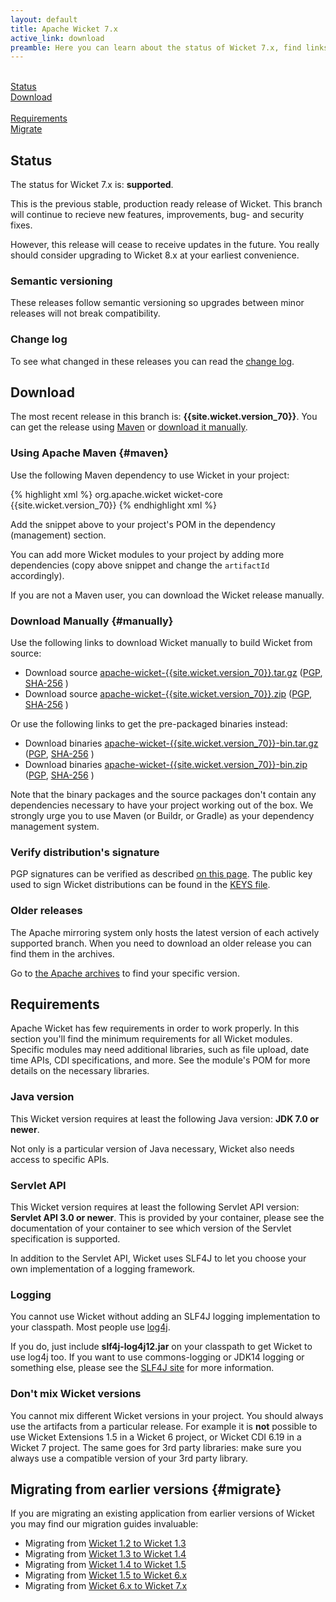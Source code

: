 ```yaml
---
layout: default
title: Apache Wicket 7.x
active_link: download
preamble: Here you can learn about the status of Wicket 7.x, find links to download it, learn how to configure your Maven POM to use Wicket, find the minimal requirements, and migrate your existing application to this Wicket version.
---
```


<div class="button-bar">
	<a class="button" href="#status"><i class="fa fa-info-circle"></i><br>Status</a>
	<a class="button" href="#download"><i class="fa fa-download"></i><br>Download</a>
</div>
<div class="button-bar">
	<a class="button" href="#requirements"><i class="fa fa-exclamation-triangle"></i><br>Requirements</a>
	<a class="button" href="#migrate"><i class="fa fa-history"></i><br>Migrate</a>
</div>

## Status

The status for Wicket 7.x is: **supported**.

This is the previous stable, production ready release of Wicket. This
branch will continue to recieve new features, improvements, bug- and
security fixes.

<i class="fa fa-info-circle"></i>
However, this release will cease to receive updates in the future. You
really should consider upgrading to Wicket 8.x at your earliest
convenience.

### Semantic versioning

These releases follow semantic versioning so upgrades between minor
releases will not break compatibility.

### Change log

To see what changed in these releases you can read the
[change log](https://dist.apache.org/repos/dist/release/wicket/{{site.wicket.version_70}}/CHANGELOG-7.x).

## Download

The most recent release in this branch is: **{{site.wicket.version_70}}**. 
You can get the release using [Maven](#maven) or [download it manually](#manually).

### Using Apache Maven {#maven}

Use the following Maven dependency to use Wicket in your project:

{% highlight xml %}
<dependency>
    <groupId>org.apache.wicket</groupId>
    <artifactId>wicket-core</artifactId>
    <version>{{site.wicket.version_70}}</version>
</dependency>
{% endhighlight xml %}

Add the snippet above to your project's POM in the dependency
(management) section.

You can add more Wicket modules to your project by adding more
dependencies (copy above snippet and change the `artifactId`
accordingly).

If you are not a Maven user, you can download the Wicket release manually.

### Download Manually {#manually}

Use the following links to download Wicket manually to build Wicket
from source:

- Download source [apache-wicket-{{site.wicket.version_70}}.tar.gz](https://dist.apache.org/repos/dist/release/wicket/{{site.wicket.version_70}}/apache-wicket-{{site.wicket.version_70}}.tar.gz)
([PGP](https://dist.apache.org/repos/dist/release/wicket/{{site.wicket.version_70}}/apache-wicket-{{site.wicket.version_70}}.tar.gz.asc),
[SHA-256](https://dist.apache.org/repos/dist/release/wicket/{{site.wicket.version_70}}/apache-wicket-{{site.wicket.version_70}}.tar.gz.sha256)
)
- Download source [apache-wicket-{{site.wicket.version_70}}.zip](https://dist.apache.org/repos/dist/release/wicket/{{site.wicket.version_70}}/apache-wicket-{{site.wicket.version_70}}.zip)
([PGP](https://dist.apache.org/repos/dist/release/wicket/{{site.wicket.version_70}}/apache-wicket-{{site.wicket.version_70}}.zip.asc),
[SHA-256](https://dist.apache.org/repos/dist/release/wicket/{{site.wicket.version_70}}/apache-wicket-{{site.wicket.version_70}}.zip.sha256)
)

Or use the following links to get the pre-packaged binaries instead:

- Download binaries [apache-wicket-{{site.wicket.version_70}}-bin.tar.gz](https://dist.apache.org/repos/dist/release/wicket/{{site.wicket.version_70}}/binaries/apache-wicket-{{site.wicket.version_70}}-bin.tar.gz)
([PGP](https://dist.apache.org/repos/dist/release/wicket/{{site.wicket.version_70}}/binaries/apache-wicket-{{site.wicket.version_70}}-bin.tar.gz.asc),
[SHA-256](https://dist.apache.org/repos/dist/release/wicket/{{site.wicket.version_70}}/binaries/apache-wicket-{{site.wicket.version_70}}-bin.tar.gz.sha256)
)
- Download binaries [apache-wicket-{{site.wicket.version_70}}-bin.zip](https://dist.apache.org/repos/dist/release/wicket/{{site.wicket.version_70}}/binaries/apache-wicket-{{site.wicket.version_70}}-bin.zip)
([PGP](https://dist.apache.org/repos/dist/release/wicket/{{site.wicket.version_70}}/binaries/apache-wicket-{{site.wicket.version_70}}-bin.zip.asc),
[SHA-256](https://dist.apache.org/repos/dist/release/wicket/{{site.wicket.version_70}}/binaries/apache-wicket-{{site.wicket.version_70}}-bin.zip.sha256)
)

Note that the binary packages and the source packages don't contain any
dependencies necessary to have your project working out of the box. We
strongly urge you to use Maven (or Buildr, or Gradle) as your
dependency management system.

### Verify distribution's signature

PGP signatures can be verified as described [on this page](http://www.apache.org/dev/release-signing.html#verifying-signature). The public key used to sign Wicket distributions can be found in the [KEYS file](https://dist.apache.org/repos/dist/release/wicket/KEYS). 

### Older releases

The Apache mirroring system only hosts the latest version of each actively supported branch.
When you need to download an older release you can find them in the archives.

Go to [the Apache archives](https://archive.apache.org/dist/wicket) to find your specific version.

## Requirements

Apache Wicket has few requirements in order to work properly. In this
section you'll find the minimum requirements for all Wicket modules.
Specific modules may need additional libraries, such as file upload,
date time APIs, CDI specifications, and more. See the module's POM for
more details on the necessary libraries.

### Java version

This Wicket version requires at least the following Java version: **JDK 7.0 or newer**.

Not only is a particular version of Java necessary, Wicket also needs
access to specific APIs.

### Servlet API

This Wicket version requires at least the following Servlet API
version: **Servlet API 3.0 or newer**. This is provided by your
container, please see the documentation of your container to see which
version of the Servlet specification is supported.

In addition to the Servlet API, Wicket uses SLF4J to let you choose
your own implementation of a logging framework.

### Logging

You cannot use Wicket without adding an SLF4J logging implementation to
your classpath. Most people use
[log4j](http://logging.apache.org/log4j).

If you do, just include **slf4j-log4j12.jar** on your classpath to get
Wicket to use log4j too. If you want to use commons-logging or JDK14
logging or something else, please see the [SLF4J site](http://www.slf4j.org/faq.html)
for more information.

### Don't mix Wicket versions

You cannot mix different Wicket versions in your project. You should
always use the artifacts from a particular release. For example it is
**not** possible to use Wicket Extensions 1.5 in a Wicket 6 project, or
Wicket CDI 6.19 in a Wicket 7 project. The same goes for 3rd party
libraries: make sure you always use a compatible version of your 3rd
party library.

## Migrating from earlier versions {#migrate}

If you are migrating an existing application from earlier versions of
Wicket you may find our migration guides invaluable:

 * Migrating from [Wicket 1.2 to Wicket 1.3](https://cwiki.apache.org/confluence/display/WICKET/Migrating+to+Wicket+1.3)
 * Migrating from [Wicket 1.3 to Wicket 1.4](https://cwiki.apache.org/confluence/display/WICKET/Migrating+to+Wicket+1.4)
 * Migrating from [Wicket 1.4 to Wicket 1.5](https://cwiki.apache.org/confluence/display/WICKET/Migration+to+Wicket+1.5)
 * Migrating from [Wicket 1.5 to Wicket 6.x](https://cwiki.apache.org/confluence/display/WICKET/Migration+to+Wicket+6.0)
 * Migrating from [Wicket 6.x to Wicket 7.x](https://cwiki.apache.org/confluence/display/WICKET/Migration+to+Wicket+7.0)
